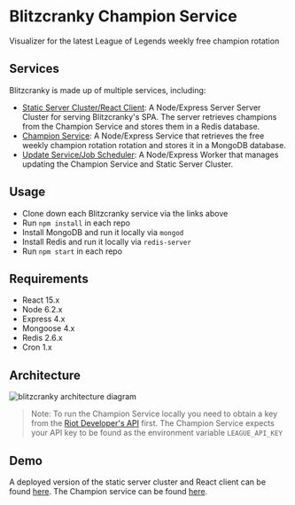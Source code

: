 # Blitzcranky Champion Service
Visualizer for the latest League of Legends weekly free champion rotation

## Services
Blitzcranky is made up of multiple services, including:
- [Static Server Cluster/React Client](https://github.com/zlester/blitzcranky): A Node/Express Server Server Cluster for serving Blitzcranky's SPA. The server retrieves champions from the Champion Service and stores them in a Redis database.
- [Champion Service](https://github.com/zlester/blitzcranky-champion): A Node/Express Service that retrieves the free weekly champion rotation rotation and stores it in a MongoDB database.
- [Update Service/Job Scheduler](https://github.com/zlester/blitzcranky-worker): A Node/Express Worker that manages updating the Champion Service and Static Server Cluster. 

## Usage
- Clone down each Blitzcranky service via the links above
- Run `npm install` in each repo
- Install MongoDB and run it locally via `mongod`
- Install Redis and run it locally via `redis-server`
- Run `npm start` in each repo

## Requirements
- React 15.x
- Node 6.2.x
- Express 4.x
- Mongoose 4.x
- Redis 2.6.x
- Cron 1.x

## Architecture
![blitzcranky architecture diagram](http://i.imgur.com/OQXnuJZ.png "Blitzcranky Architecture Diagram")

> Note: To run the Champion Service locally you need to obtain a key from the [Riot Developer's API](https://developer.riotgames.com/) first. The Champion Service expects your API key to be found as the environment variable `LEAGUE_API_KEY`

## Demo
A deployed version of the static server cluster and React client can be found [here](https://blitzcranky.herokuapp.com). The Champion service can be found [here](https://blitzcranky-champion.herokuapp.com).
